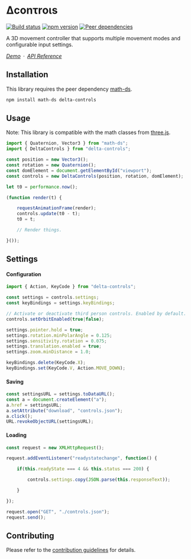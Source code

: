 # &Delta;c&omicron;n&tau;r&omicron;&iota;s

[![Build status](https://travis-ci.org/vanruesc/delta-controls.svg?branch=master)](https://travis-ci.org/vanruesc/delta-controls)
[![npm version](https://badgen.net/npm/v/delta-controls?color=green)](https://www.npmjs.com/package/delta-controls)
[![Peer dependencies](https://david-dm.org/vanruesc/delta-controls/peer-status.svg)](https://david-dm.org/vanruesc/delta-controls?type=peer)

A 3D movement controller that supports multiple movement modes and configurable input settings.

*[Demo](https://vanruesc.github.io/delta-controls/public/demo)&ensp;&middot;&ensp;[API Reference](https://vanruesc.github.io/delta-controls/public/docs)*


## Installation

This library requires the peer dependency [math-ds](https://github.com/vanruesc/math-ds).

```sh
npm install math-ds delta-controls
```


## Usage

Note: This library is compatible with the math classes from [three.js](https://threejs.org).

```javascript
import { Quaternion, Vector3 } from "math-ds";
import { DeltaControls } from "delta-controls";

const position = new Vector3();
const rotation = new Quaternion();
const domElement = document.getElementById("viewport");
const controls = new DeltaControls(position, rotation, domElement);

let t0 = performance.now();

(function render(t) {

	requestAnimationFrame(render);
	controls.update(t0 - t);
	t0 = t;

	// Render things.

}());
```


## Settings

#### Configuration

```js
import { Action, KeyCode } from "delta-controls";

const settings = controls.settings;
const keyBindings = settings.keyBindings;

// Activate or deactivate third person controls. Enabled by default.
controls.setOrbitEnabled(true|false);

settings.pointer.hold = true;
settings.rotation.minPolarAngle = 0.125;
settings.sensitivity.rotation = 0.075;
settings.translation.enabled = true;
settings.zoom.minDistance = 1.0;

keyBindings.delete(KeyCode.X);
keyBindings.set(KeyCode.V, Action.MOVE_DOWN);

```

#### Saving

```js
const settingsURL = settings.toDataURL();
const a = document.createElement("a");
a.href = settingsURL;
a.setAttribute("download", "controls.json");
a.click();
URL.revokeObjectURL(settingsURL);
```

#### Loading

```js
const request = new XMLHttpRequest();

request.addEventListener("readystatechange", function() {

	if(this.readyState === 4 && this.status === 200) {

		controls.settings.copy(JSON.parse(this.responseText));

	}

});

request.open("GET", "./controls.json");
request.send();
```


## Contributing

Please refer to the [contribution guidelines](https://github.com/vanruesc/delta-controls/blob/master/.github/CONTRIBUTING.md) for details.
